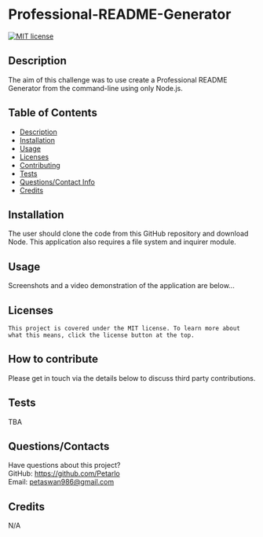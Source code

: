 # Professional-README-Generator

  [![MIT license](https://img.shields.io/badge/license-MIT-blue.svg)](https://lbesson.mit-license.org/)

  ## Description
  The aim of this challenge was to use create a Professional README Generator from the command-line using only Node.js.

  ## Table of Contents
  * [Description](#description)
  * [Installation](#installation)
  * [Usage](#usage)
  * [Licenses](#licenses)
  * [Contributing](#contributing)
  * [Tests](#tests)
  * [Questions/Contact Info](#questions)
  * [Credits](#credits)

  ## Installation
  The user should clone the code from this GitHub repository and download Node. This application also requires a file system and inquirer module.

  ## Usage
  Screenshots and a video demonstration of the application are below...

  ## Licenses
    This project is covered under the MIT license. To learn more about what this means, click the license button at the top.

  ## How to contribute
  Please get in touch via the details below to discuss third party contributions.

  ## Tests
  TBA

  ## Questions/Contacts
  Have questions about this project?  
  GitHub: https://github.com/Petarlo  
  Email: petaswan986@gmail.com

  ## Credits
  N/A
